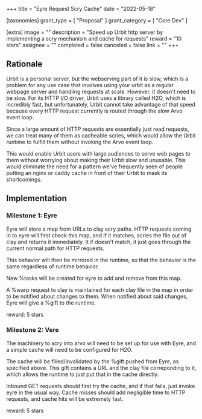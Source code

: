 +++
title = "Eyre Request Scry Cache"
date = "2022-05-18"

[taxonomies]
grant_type = [ "Proposal" ]
grant_category = [ "Core Dev" ]

[extra]
image = ""
description = "Speed up Urbit http server by implementing a scry mechanism and cache for requests"
reward = "10 stars"
assignee = ""
completed = false
canceled = false
link = ""
+++

## Rationale

Urbit is a personal server, but the webserving part of it is slow, which is a
problem for any use case that involves using your urbit as a regular webpage
server and handling requests at scale. However, it doesn't need to be slow. For
its HTTP I/O driver, Urbit uses a library called H2O, which is incredibly fast,
but unfortunately, Urbit cannot take advantage of that speed because every HTTP
request currently is routed through the slow Arvo event loop.

Since a large amount of HTTP requests are essentially just read requests, we can
treat many of them as cacheable scries, which would allow the Urbit runtime to
fulfill them without invoking the Arvo event loop.

This would enable Urbit users with large audiences to serve web pages to them
without worrying about making their Urbit slow and unusable. This would
eliminate the need for a pattern we've frequently seen of people putting an
nginx or caddy cache in front of their Urbit to mask its shortcomings.

## Implementation

### Milestone 1: Eyre

Eyre will store a map from URLs to clay scry paths. HTTP requests coming in to
eyre will first check this map, and if it matches, scries the file out of clay
and returns it immediately. It if doesn't match, it just goes through the
current normal path for HTTP requests.

This behavior will then be mirrored in the runtime, so that the behavior is the
same regardless of runtime behavior.

New %tasks will be created for eyre to add and remove from this map.

A %warp request to clay is maintained for each clay file in the map in order to
be notified about changes to them. When notified about said changes, Eyre will
give a %gift to the runtime.

reward: 5 stars

### Milestone 2: Vere

The machinery to scry into arvo will need to be set up for use with Eyre, and a
simple cache will need to be configured for H2O.

The cache will be filled/invalidated by the %gift pushed from Eyre, as specified
above. This gift contains a URL and the clay file correponding to it, which
allows the runtime to just put that in the cache directly.

Inbound GET requests should first try the cache, and if that fails, just invoke
eyre in the usual way. Cache misses should add negligible time to HTTP requests,
and cache hits will be extremely fast.

reward: 5 stars
